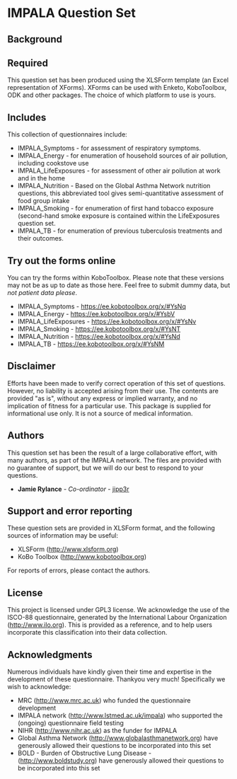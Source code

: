 # IMPALA Question Set

## Background


## Required
This question set has been produced using the XLSForm template (an Excel representation of XForms). XForms can be used with Enketo, KoboToolbox, ODK and other packages. The choice of which platform to use is yours.


## Includes
This collection of questionnaires include:
* IMPALA_Symptoms - for assessment of respiratory symptoms.
* IMPALA_Energy - for enumeration of household sources of air pollution, including cookstove use
* IMPALA_LifeExposures - for assessment of other air pollution at work and in the home
* IMPALA_Nutrition - Based on the Global Asthma Network nutrition questions, this abbreviated tool gives semi-quantitative assessment of food group intake
* IMPALA_Smoking - for enumeration of first hand tobacco exposure (second-hand smoke exposure is contained within the LifeExposures question set.
* IMPALA_TB - for enumeration of previous tuberculosis treatments and their outcomes.


## Try out the forms online
You can try the forms within KoboToolbox. Please note that these versions may not be as up to date as those here. Feel free to submit dummy data, but *not patient data please*.
* IMPALA_Symptoms - https://ee.kobotoolbox.org/x/#YsNq
* IMPALA_Energy - https://ee.kobotoolbox.org/x/#YsbV
* IMPALA_LifeExposures - https://ee.kobotoolbox.org/x/#YsNv
* IMPALA_Smoking - https://ee.kobotoolbox.org/x/#YsNT
* IMPALA_Nutrition - https://ee.kobotoolbox.org/x/#YsNd
* IMPALA_TB - https://ee.kobotoolbox.org/x/#YsNM

## Disclaimer

Efforts have been made to verify correct operation of this set of questions. However, no liability is accepted arising from their use. The contents are provided "as is", without any express or implied warranty, and no implication of fitness for a particular use.
This package is supplied for informational use only. It is not a source of medical information.


## Authors

This question set has been the result of a large collaborative effort, with many authors, as part of the IMPALA network. The files are provided with no guarantee of support, but we will do our best to respond to your questions.
* **Jamie Rylance** - *Co-ordinator* - [jipp3r](https://github.com/jipp3r)


## Support and error reporting

These question sets are provided in XLSForm format, and the following sources of information may be useful:
* XLSForm (http://www.xlsform.org)
* KoBo Toolbox (http://www.kobotoolbox.org)

For reports of errors, please contact the authors.


## License

This project is licensed under GPL3 license.
We acknowledge the use of the ISCO-88 questionnaire, generated by the International Labour Organization (http://www.ilo.org). This is provided as a reference, and to help users incorporate this classification into their data collection.


## Acknowledgments

Numerous individuals have kindly given their time and expertise in the development of these questionnaire. Thankyou very much! Specifically we wish to acknowledge:
* MRC (http://www.mrc.ac.uk) who funded the questionnaire development
* IMPALA network (http://www.lstmed.ac.uk/impala) who supported the (ongoing) questionnaire field testing
* NIHR (http://www.nihr.ac.uk) as the funder for IMPALA
* Global Asthma Network (http://www.globalasthmanetwork.org) have generously allowed their questions to be incorporated into this set
* BOLD - Burden of Obstructive Lung Disease - (http://www.boldstudy.org) have generously allowed their questions to be incorporated into this set

